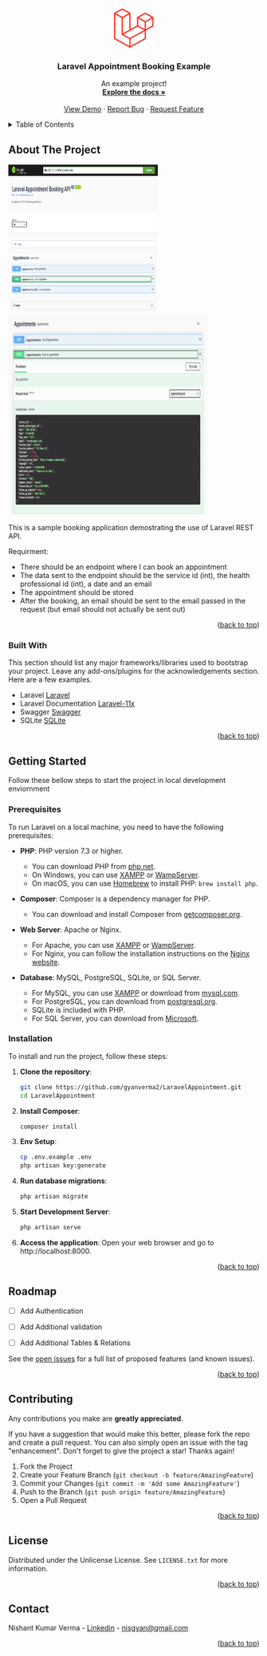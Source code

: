 
<a id="readme-top"></a>


<!-- PROJECT LOGO -->
<br />
<div align="center">
  <a href="#">
    <img src="images/logo.svg" alt="Laravel Logo" width="80" height="80">
  </a>

  <h3 align="center">Laravel Appointment Booking Example</h3>

  <p align="center">
    An example project!
    <br />
    <a href="#docs"><strong>Explore the docs »</strong></a>
    <br />
    <br />
    <a href="#demo">View Demo</a>
    &middot;
    <a href="https://github.com/gyanverma2/LaravelAppointment/issues">Report Bug</a>
    &middot;
    <a href="https://github.com/gyanverma2/LaravelAppointment/issues">Request Feature</a>
  </p>
</div>



<!-- TABLE OF CONTENTS -->
<details>
  <summary>Table of Contents</summary>
  <ol>
    <li>
      <a href="#about-the-project">About The Project</a>
      <ul>
        <li><a href="#built-with">Built With</a></li>
      </ul>
    </li>
    <li>
      <a href="#getting-started">Getting Started</a>
      <ul>
        <li><a href="#prerequisites">Prerequisites</a></li>
        <li><a href="#installation">Installation</a></li>
      </ul>
    </li>
     <li><a href="#roadmap">Roadmap</a></li>
    <li><a href="#contributing">Contributing</a></li>
    <li><a href="#license">License</a></li>
    <li><a href="#contact">Contact</a></li>
    
  </ol>
</details>



<!-- ABOUT THE PROJECT -->
## About The Project
<img src="images/swagger.png" alt="Swagger Screenshot" width="300" height="300" />
<img src="images/demo.gif" alt="Demo" width="400" height="400"/>


This is a sample booking application demostrating the use of Laravel REST API.

Requirment:  
* There should be an endpoint where I can book an appointment
* The data sent to the endpoint should be the service id (int), the health professional id (int), a date and an email
* The appointment should be stored
* After the booking, an email should be sent to the email passed in the request (but email should not actually be sent out)


<p align="right">(<a href="#readme-top">back to top</a>)</p>



### Built With

This section should list any major frameworks/libraries used to bootstrap your project. Leave any add-ons/plugins for the acknowledgements section. Here are a few examples.

* Laravel [Laravel]
* Laravel Documentation [Laravel-11x]
* Swagger [Swagger]
* SQLite [SQLite]

<p align="right">(<a href="#readme-top">back to top</a>)</p>



<!-- GETTING STARTED -->
## Getting Started

Follow these bellow steps to start the project in local development enviornment

### Prerequisites

To run Laravel on a local machine, you need to have the following prerequisites:

- **PHP**: PHP version 7.3 or higher.
  - You can download PHP from [php.net](https://www.php.net/downloads).
  - On Windows, you can use [XAMPP](https://www.apachefriends.org/index.html) or [WampServer](http://www.wampserver.com/en/).
  - On macOS, you can use [Homebrew](https://brew.sh/) to install PHP: `brew install php`.

- **Composer**: Composer is a dependency manager for PHP.
  - You can download and install Composer from [getcomposer.org](https://getcomposer.org/download/).

- **Web Server**: Apache or Nginx.
  - For Apache, you can use [XAMPP](https://www.apachefriends.org/index.html) or [WampServer](http://www.wampserver.com/en/).
  - For Nginx, you can follow the installation instructions on the [Nginx website](https://nginx.org/en/download.html).

- **Database**: MySQL, PostgreSQL, SQLite, or SQL Server.
  - For MySQL, you can use [XAMPP](https://www.apachefriends.org/index.html) or download from [mysql.com](https://dev.mysql.com/downloads/).
  - For PostgreSQL, you can download from [postgresql.org](https://www.postgresql.org/download/).
  - SQLite is included with PHP.
  - For SQL Server, you can download from [Microsoft](https://www.microsoft.com/en-us/sql-server/sql-server-downloads).


### Installation

To install and run the project, follow these steps:

1. **Clone the repository**:
   ```sh
   git clone https://github.com/gyanverma2/LaravelAppointment.git
   cd LaravelAppointment

2. **Install Composer**:
   ```sh
   composer install

3. **Env Setup**:
   ```sh
   cp .env.example .env
   php artisan key:generate

4. **Run database migrations**:
   ```sh
   php artisan migrate

5. **Start Development Server**:
   ```sh
   php artisan serve

6. **Access the application**:
    Open your web browser and go to http://localhost:8000.

<p align="right">(<a href="#readme-top">back to top</a>)</p>


<!-- ROADMAP -->
## Roadmap

- [ ] Add Authentication
- [ ] Add Additional validation
- [ ] Add Additional Tables & Relations


See the [open issues](https://github.com/gyanverma2/LaravelAppointment/issues) for a full list of proposed features (and known issues).

<p align="right">(<a href="#readme-top">back to top</a>)</p>



<!-- CONTRIBUTING -->
## Contributing

Any contributions you make are **greatly appreciated**.

If you have a suggestion that would make this better, please fork the repo and create a pull request. You can also simply open an issue with the tag "enhancement".
Don't forget to give the project a star! Thanks again!

1. Fork the Project
2. Create your Feature Branch (`git checkout -b feature/AmazingFeature`)
3. Commit your Changes (`git commit -m 'Add some AmazingFeature'`)
4. Push to the Branch (`git push origin feature/AmazingFeature`)
5. Open a Pull Request

<p align="right">(<a href="#readme-top">back to top</a>)</p>



<!-- LICENSE -->
## License

Distributed under the Unlicense License. See `LICENSE.txt` for more information.

<p align="right">(<a href="#readme-top">back to top</a>)</p>



<!-- CONTACT -->
## Contact

Nishant Kumar Verma - [Linkedin](https://www.linkedin.com/in/gyanverma/) - nisgyan@gmail.com


<p align="right">(<a href="#readme-top">back to top</a>)</p>


<!-- MARKDOWN LINKS & IMAGES -->
<!-- https://www.markdownguide.org/basic-syntax/#reference-style-links -->
[Laravel]: https://laravel.com/
[Laravel-11x]: https://laravel.com/docs/11.x
[Swagger]: https://swagger.io/
[SQLite]: https://www.sqlite.org/